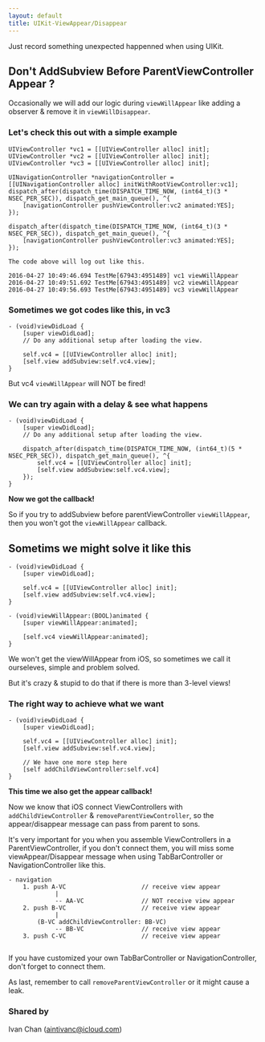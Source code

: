```yaml
---
layout: default
title: UIKit-ViewAppear/Disappear
---
```


  Just record something unexpected happenned when using UIKit.
 
Don't AddSubview Before ParentViewController Appear ?
-----
  Occasionally we will add our logic during `viewWillAppear` like adding a observer & remove it in `viewWillDisappear`.

### Let's check this out with a simple example

    UIViewController *vc1 = [[UIViewController alloc] init];
    UIViewController *vc2 = [[UIViewController alloc] init];
    UIViewController *vc3 = [[UIViewController alloc] init];

    UINavigationController *navigationController = [[UINavigationController alloc] initWithRootViewController:vc1];
    dispatch_after(dispatch_time(DISPATCH_TIME_NOW, (int64_t)(3 * NSEC_PER_SEC)), dispatch_get_main_queue(), ^{
        [navigationController pushViewController:vc2 animated:YES];
    });
    
    dispatch_after(dispatch_time(DISPATCH_TIME_NOW, (int64_t)(3 * NSEC_PER_SEC)), dispatch_get_main_queue(), ^{
        [navigationController pushViewController:vc3 animated:YES];
    });


  `The code above will log out like this.`

    2016-04-27 10:49:46.694 TestMe[67943:4951489] vc1 viewWillAppear
    2016-04-27 10:49:51.692 TestMe[67943:4951489] vc2 viewWillAppear
    2016-04-27 10:49:56.693 TestMe[67943:4951489] vc3 viewWillAppear


### Sometimes we got codes like this, in vc3

    - (void)viewDidLoad {
        [super viewDidLoad];
        // Do any additional setup after loading the view.
    
        self.vc4 = [[UIViewController alloc] init];
        [self.view addSubview:self.vc4.view];
    }


   But vc4 `viewWillAppear` will NOT be fired!
   

### We can try again with a delay & see what happens

    - (void)viewDidLoad {
        [super viewDidLoad];
        // Do any additional setup after loading the view.
    
        dispatch_after(dispatch_time(DISPATCH_TIME_NOW, (int64_t)(5 * NSEC_PER_SEC)), dispatch_get_main_queue(), ^{
            self.vc4 = [[UIViewController alloc] init];
            [self.view addSubview:self.vc4.view];
        });
    }


  **Now we got the callback!**
  
  So if you try to addSubview before parentViewController `viewWillAppear`, then you won't got the `viewWillAppear` callback.
  
 
Sometims we might solve it like this
-----

```
- (void)viewDidLoad {
    [super viewDidLoad];

    self.vc4 = [[UIViewController alloc] init];
    [self.view addSubview:self.vc4.view];
}

- (void)viewWillAppear:(BOOL)animated {
    [super viewWillAppear:animated];

    [self.vc4 viewWillAppear:animated];
}

```

We won't get the viewWillAppear from iOS, so sometimes we call it ourseleves, simple and problem solved.

But it's crazy & stupid to do that if there is more than 3-level views!

### The right way to achieve what we want


```
- (void)viewDidLoad {
    [super viewDidLoad];

    self.vc4 = [[UIViewController alloc] init];
    [self.view addSubview:self.vc4.view];
    
    // We have one more step here
    [self addChildViewController:self.vc4]
}

```

  **This time we also get the appear callback!**
  
  Now we know that iOS connect ViewControllers with `addChildViewController` & `removeParentViewController`, so the appear/disappear message can pass from parent to sons.
  
  It's very important for you when you assemble ViewControllers in a ParentViewController, if you don't connect them, you will miss some viewAppear/Disappear message when using TabBarController or NavigationController like this.
  
  
```
- navigation
    1. push A-VC                     // receive view appear
             |
             -- AA-VC                // NOT receive view appear
    2. push B-VC                     // receive view appear
             |  
        (B-VC addChildViewController: BB-VC)
             -- BB-VC                // receive view appear
    3. push C-VC                     // receive view appear
             

```

If you have customized your own TabBarController or NavigationController, don't forget to connect them. 

As last, remember to call `removeParentViewController` or it might cause a leak.
 
### Shared by
 Ivan Chan (aintivanc@icloud.com)
